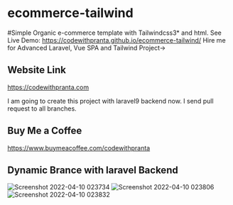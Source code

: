 # ecommerce-tailwind
#Simple Organic e-commerce template with Tailwindcss3* and html.
See Live Demo: https://codewithpranta.github.io/ecommerce-tailwind/
Hire me for Advanced Laravel, Vue SPA and Tailwind Project->

## Website Link
https://codewithpranta.com

I am going to create this project with laravel9 backend now. I send pull request to all branches.

## Buy Me a Coffee
https://www.buymeacoffee.com/codewithpranta

## Dynamic Brance with laravel Backend

![Screenshot 2022-04-10 023734](https://user-images.githubusercontent.com/101281745/162590921-130dbd45-395b-4db8-be7d-3eb95bb336b4.png)
![Screenshot 2022-04-10 023806](https://user-images.githubusercontent.com/101281745/162590927-671c3bba-bb36-45de-a077-0b87bb811075.png)
![Screenshot 2022-04-10 023832](https://user-images.githubusercontent.com/101281745/162590929-e598bb67-4e50-47d7-8b43-3c3f38ea644f.png)
